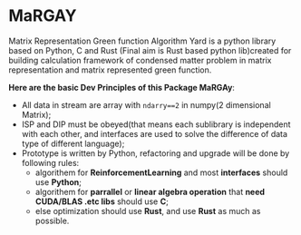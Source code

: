 # MaRGAY
Matrix Representation Green function Algorithm Yard is a python library based on Python, C and Rust (Final aim is Rust based python lib)created for building calculation framework of condensed matter problem in matrix representation and matrix represented green function.

**Here are the basic Dev Principles of this Package MaRGAy**:
- All data in stream are array with `ndarry==2` in numpy(2 dimensional Matrix);
- ISP and DIP must be obeyed(that means each sublibrary is independent with each other, and interfaces are used to solve the difference of data type of different language);
- Prototype is written by Python, refactoring and upgrade will be done by following rules:
  - algorithem for **ReinforcementLearning** and most **interfaces** should use **Python**;
  - algorithem for **parrallel** or **linear algebra operation** that **need CUDA/BLAS .etc libs** should use **C**;
  - else optimization should use **Rust**, and use **Rust** as much as possible.
 
